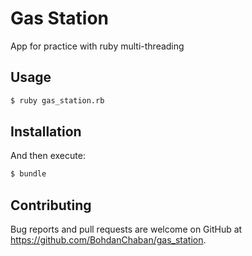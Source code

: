 # Gas Station

App for practice with ruby multi-threading

## Usage

```bash
$ ruby gas_station.rb
```


## Installation

And then execute:
```bash
$ bundle
```

## Contributing
Bug reports and pull requests are welcome on GitHub at https://github.com/BohdanChaban/gas_station.
